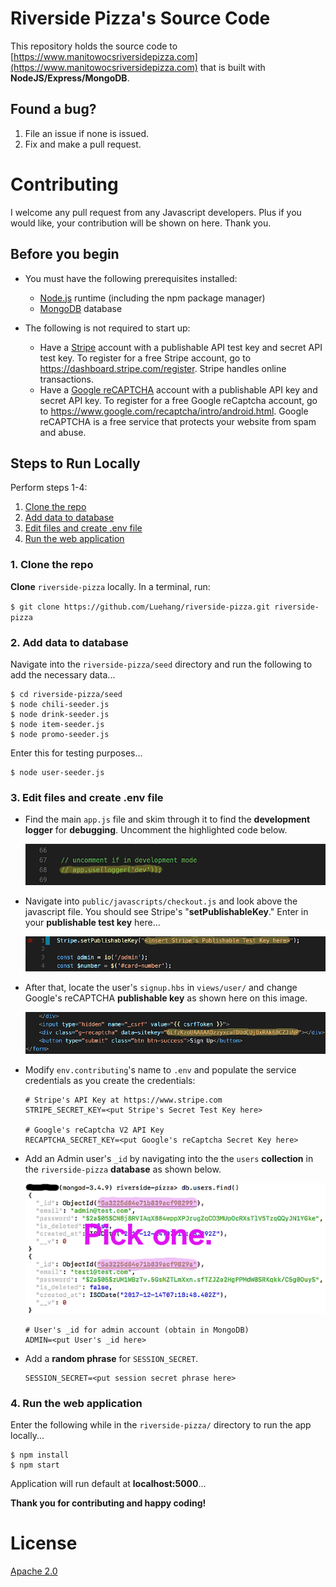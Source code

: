 # Riverside Pizza's Source Code

This repository holds the source code to [https://www.manitowocsriversidepizza.com](https://www.manitowocsriversidepizza.com) that is built with
**NodeJS/Express/MongoDB**.

## Found a bug?

  1. File an issue if none is issued.
  2. Fix and make a pull request.

# Contributing

I welcome any pull request from any Javascript developers.  Plus if you would like, your contribution will be shown on here.  Thank you.

## Before you begin

* You must have the following prerequisites installed:
  * [Node.js](https://nodejs.org/) runtime (including the npm package manager)
  * [MongoDB](https://docs.mongodb.com/v3.4/installation/) database

* The following is not required to start up:
  * Have a [Stripe](https://stripe.com) account with a publishable API test key and secret API test key.  To register for a free Stripe account, go to https://dashboard.stripe.com/register.  Stripe handles online transactions.
  * Have a [Google reCAPTCHA](https://google.com/recaptcha/intro/android.html) account with a publishable API key and secret API key.  To register for a free Google reCaptcha account, go to https://www.google.com/recaptcha/intro/android.html.  Google reCAPTCHA is a free service that protects your website from spam and abuse.

## Steps to Run Locally

Perform steps 1-4:

  1. [Clone the repo](#1-clone-the-repo)
  2. [Add data to database](#2-add-data-to-database)
  3. [Edit files and create .env file](#3-edit-files-and-create-env-file)
  4. [Run the web application](#4-run-the-web-application)

### 1. Clone the repo

**Clone** `riverside-pizza` locally. In a terminal, run:

  `$ git clone https://github.com/Luehang/riverside-pizza.git riverside-pizza`

### 2. Add data to database

Navigate into the ``riverside-pizza/seed`` directory and run the following to add the necessary data...

  ```
  $ cd riverside-pizza/seed
  $ node chili-seeder.js
  $ node drink-seeder.js
  $ node item-seeder.js
  $ node promo-seeder.js
  ```

Enter this for testing purposes...

  ```
  $ node user-seeder.js
  ```

### 3. Edit files and create .env file

* Find the main ``app.js`` file and skim through it to find the **development logger** for **debugging**.  Uncomment the highlighted code below.

  ![](doc/source/images/dev-logger.png)

* Navigate into ``public/javascripts/checkout.js`` and look above the javascript file.  You should see Stripe's "**setPublishableKey**."  Enter in your **publishable test key** here...

  ![](doc/source/images/stripe-publishable-key-code.png)

* After that, locate the user's ``signup.hbs`` in ``views/user/`` and change Google's reCAPTCHA **publishable key** as shown here on this image.

  ![](doc/source/images/recaptcha-publishable-key-code.png)

* Modify ``env.contributing``'s name to ``.env`` and populate the service
credentials as you create the credentials:

  ```
  # Stripe's API Key at https://www.stripe.com
  STRIPE_SECRET_KEY=<put Stripe's Secret Test Key here>

  # Google's reCaptcha V2 API Key
  RECAPTCHA_SECRET_KEY=<put Google's reCaptcha Secret Key here>
  ```

* Add an Admin user's ``_id`` by navigating into the the ``users`` **collection** in the ``riverside-pizza`` **database** as shown below.

  ![](doc/source/images/admin-search.png)

  ```
  # User's _id for admin account (obtain in MongoDB)
  ADMIN=<put User's _id here>
  ```

* Add a **random phrase** for ``SESSION_SECRET``.

  ```
  SESSION_SECRET=<put session secret phrase here>
  ```

### 4. Run the web application

Enter the following while in the ``riverside-pizza/`` directory to run the app locally...

  ```
  $ npm install
  $ npm start
  ```

Application will run default at **localhost:5000**...

**Thank you for contributing and happy coding!**

# License

[Apache 2.0](LICENSE)